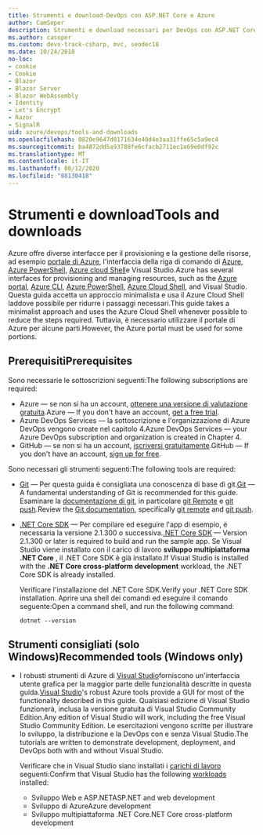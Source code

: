 ```yaml
---
title: Strumenti e download-DevOps con ASP.NET Core e Azure
author: CamSoper
description: Strumenti e download necessari per DevOps con ASP.NET Core e Azure.
ms.author: casoper
ms.custom: devx-track-csharp, mvc, seodec18
ms.date: 10/24/2018
no-loc:
- cookie
- Cookie
- Blazor
- Blazor Server
- Blazor WebAssembly
- Identity
- Let's Encrypt
- Razor
- SignalR
uid: azure/devops/tools-and-downloads
ms.openlocfilehash: 0820e9647d0171634e40d4e3aa31ffe65c5a9ec4
ms.sourcegitcommit: ba4872dd5a93780fe6cfacb2711ec1e69e0df92c
ms.translationtype: MT
ms.contentlocale: it-IT
ms.lasthandoff: 08/12/2020
ms.locfileid: "88130418"
---
```

# <a name="tools-and-downloads"></a><span data-ttu-id="ce922-103">Strumenti e download</span><span class="sxs-lookup"><span data-stu-id="ce922-103">Tools and downloads</span></span>

<span data-ttu-id="ce922-104">Azure offre diverse interfacce per il provisioning e la gestione delle risorse, ad esempio [portale di Azure](https://portal.azure.com), l'interfaccia della riga di comando di [Azure](/cli/azure/), [Azure PowerShell](/powershell/azure/overview), [Azure cloud Shell](https://shell.azure.com/bash)e Visual Studio.</span><span class="sxs-lookup"><span data-stu-id="ce922-104">Azure has several interfaces for provisioning and managing resources, such as the [Azure portal](https://portal.azure.com), [Azure CLI](/cli/azure/), [Azure PowerShell](/powershell/azure/overview), [Azure Cloud Shell](https://shell.azure.com/bash), and Visual Studio.</span></span> <span data-ttu-id="ce922-105">Questa guida accetta un approccio minimalista e usa il Azure Cloud Shell laddove possibile per ridurre i passaggi necessari.</span><span class="sxs-lookup"><span data-stu-id="ce922-105">This guide takes a minimalist approach and uses the Azure Cloud Shell whenever possible to reduce the steps required.</span></span> <span data-ttu-id="ce922-106">Tuttavia, è necessario utilizzare il portale di Azure per alcune parti.</span><span class="sxs-lookup"><span data-stu-id="ce922-106">However, the Azure portal must be used for some portions.</span></span>

## <a name="prerequisites"></a><span data-ttu-id="ce922-107">Prerequisiti</span><span class="sxs-lookup"><span data-stu-id="ce922-107">Prerequisites</span></span>

<span data-ttu-id="ce922-108">Sono necessarie le sottoscrizioni seguenti:</span><span class="sxs-lookup"><span data-stu-id="ce922-108">The following subscriptions are required:</span></span>

* <span data-ttu-id="ce922-109">Azure &mdash; se non si ha un account, [ottenere una versione di valutazione gratuita](https://azure.microsoft.com/free/dotnet/).</span><span class="sxs-lookup"><span data-stu-id="ce922-109">Azure &mdash; If you don't have an account, [get a free trial](https://azure.microsoft.com/free/dotnet/).</span></span>
* <span data-ttu-id="ce922-110">Azure DevOps Services &mdash; la sottoscrizione e l'organizzazione di Azure DevOps vengono create nel capitolo 4.</span><span class="sxs-lookup"><span data-stu-id="ce922-110">Azure DevOps Services &mdash; your Azure DevOps subscription and organization is created in Chapter 4.</span></span>
* <span data-ttu-id="ce922-111">GitHub &mdash; se non si ha un account, [iscriversi gratuitamente](https://github.com/join).</span><span class="sxs-lookup"><span data-stu-id="ce922-111">GitHub &mdash; If you don't have an account, [sign up for free](https://github.com/join).</span></span>

<span data-ttu-id="ce922-112">Sono necessari gli strumenti seguenti:</span><span class="sxs-lookup"><span data-stu-id="ce922-112">The following tools are required:</span></span>

* <span data-ttu-id="ce922-113">[Git](https://git-scm.com/downloads) &mdash; Per questa guida è consigliata una conoscenza di base di git.</span><span class="sxs-lookup"><span data-stu-id="ce922-113">[Git](https://git-scm.com/downloads) &mdash; A fundamental understanding of Git is recommended for this guide.</span></span> <span data-ttu-id="ce922-114">Esaminare la [documentazione di git](https://git-scm.com/doc), in particolare [git Remote](https://git-scm.com/docs/git-remote) e [git push](https://git-scm.com/docs/git-push).</span><span class="sxs-lookup"><span data-stu-id="ce922-114">Review the [Git documentation](https://git-scm.com/doc), specifically [git remote](https://git-scm.com/docs/git-remote) and [git push](https://git-scm.com/docs/git-push).</span></span>
* <span data-ttu-id="ce922-115">[.NET Core SDK](https://dotnet.microsoft.com/download/) &mdash; Per compilare ed eseguire l'app di esempio, è necessaria la versione 2.1.300 o successiva.</span><span class="sxs-lookup"><span data-stu-id="ce922-115">[.NET Core SDK](https://dotnet.microsoft.com/download/) &mdash; Version 2.1.300 or later is required to build and run the sample app.</span></span> <span data-ttu-id="ce922-116">Se Visual Studio viene installato con il carico di lavoro **sviluppo multipiattaforma .NET Core** , il .NET Core SDK è già installato.</span><span class="sxs-lookup"><span data-stu-id="ce922-116">If Visual Studio is installed with the **.NET Core cross-platform development** workload, the .NET Core SDK is already installed.</span></span>

    <span data-ttu-id="ce922-117">Verificare l'installazione del .NET Core SDK.</span><span class="sxs-lookup"><span data-stu-id="ce922-117">Verify your .NET Core SDK installation.</span></span> <span data-ttu-id="ce922-118">Aprire una shell dei comandi ed eseguire il comando seguente:</span><span class="sxs-lookup"><span data-stu-id="ce922-118">Open a command shell, and run the following command:</span></span>

    ```dotnetcli
    dotnet --version
    ```

## <a name="recommended-tools-windows-only"></a><span data-ttu-id="ce922-119">Strumenti consigliati (solo Windows)</span><span class="sxs-lookup"><span data-stu-id="ce922-119">Recommended tools (Windows only)</span></span>

* <span data-ttu-id="ce922-120">I robusti strumenti di Azure di [Visual Studio](https://visualstudio.microsoft.com)forniscono un'interfaccia utente grafica per la maggior parte delle funzionalità descritte in questa guida.</span><span class="sxs-lookup"><span data-stu-id="ce922-120">[Visual Studio](https://visualstudio.microsoft.com)'s robust Azure tools provide a GUI for most of the functionality described in this guide.</span></span> <span data-ttu-id="ce922-121">Qualsiasi edizione di Visual Studio funzionerà, inclusa la versione gratuita di Visual Studio Community Edition.</span><span class="sxs-lookup"><span data-stu-id="ce922-121">Any edition of Visual Studio will work, including the free Visual Studio Community Edition.</span></span> <span data-ttu-id="ce922-122">Le esercitazioni vengono scritte per illustrare lo sviluppo, la distribuzione e la DevOps con e senza Visual Studio.</span><span class="sxs-lookup"><span data-stu-id="ce922-122">The tutorials are written to demonstrate development, deployment, and DevOps both with and without Visual Studio.</span></span>

  <span data-ttu-id="ce922-123">Verificare che in Visual Studio siano installati i [carichi di lavoro](/visualstudio/install/modify-visual-studio) seguenti:</span><span class="sxs-lookup"><span data-stu-id="ce922-123">Confirm that Visual Studio has the following [workloads](/visualstudio/install/modify-visual-studio) installed:</span></span>

  * <span data-ttu-id="ce922-124">Sviluppo Web e ASP.NET</span><span class="sxs-lookup"><span data-stu-id="ce922-124">ASP.NET and web development</span></span>
  * <span data-ttu-id="ce922-125">Sviluppo di Azure</span><span class="sxs-lookup"><span data-stu-id="ce922-125">Azure development</span></span>
  * <span data-ttu-id="ce922-126">Sviluppo multipiattaforma .NET Core</span><span class="sxs-lookup"><span data-stu-id="ce922-126">.NET Core cross-platform development</span></span>

